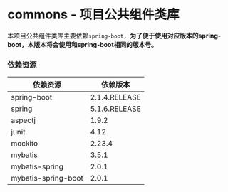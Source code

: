 # commons - 项目公共组件类库
本项目公共组件类库主要依赖`spring-boot`，**为了便于使用对应版本的spring-boot，本版本将会使用和spring-boot相同的版本号。**


### 依赖资源
| 依赖资源 | 依赖版本 |
| ------- | ------- |
| spring-boot | 2.1.4.RELEASE |
| spring | 5.1.6.RELEASE |
| aspectj | 1.9.2 |
| junit | 4.12 |
| mockito | 2.23.4 |
| mybatis | 3.5.1 |
| mybatis-spring | 2.0.1 |
| mybatis-spring-boot | 2.0.1 |
